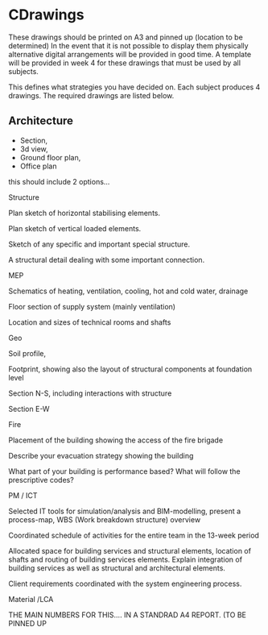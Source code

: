 # CDrawings
These drawings should be printed on A3 and pinned up (location to be determined) In the event that it is not possible to display them physically alternative digital arrangements will be provided in good time. A template will be provided in week 4 for these drawings that must be used by all subjects. 

This defines what strategies you have decided on. Each subject produces 4 drawings. The required drawings are listed below. 

## Architecture 
* Section,  
* 3d view,  
* Ground floor plan,  
* Office plan


this should include 2 options...

Structure 

Plan sketch of horizontal stabilising elements. 

Plan sketch of vertical loaded elements. 

Sketch of any specific and important special structure. 

A structural detail dealing with some important connection. 

MEP 

Schematics of heating, ventilation, cooling, hot and cold water, drainage 

Floor section of supply system (mainly ventilation) 

Location and sizes of technical rooms and shafts 

Geo 

Soil profile,  

Footprint, showing also the layout of structural components at foundation level 

Section N-S, including interactions with structure 

Section E-W 

Fire 

Placement of the building showing the access of the fire brigade 

Describe your evacuation strategy showing the building 

What part of your building is performance based? What will follow the prescriptive codes? 

PM / ICT 

Selected IT tools for simulation/analysis and BIM-modelling, present a process-map, WBS (Work breakdown structure) overview 

Coordinated schedule of activities for the entire team in the 13-week period 

Allocated space for building services and structural elements, location of shafts and routing of building services elements. Explain integration of building services as well as structural and architectural elements. 

Client requirements coordinated with the system engineering process. 

Material /LCA 

THE MAIN NUMBERS FOR THIS…. IN A STANDRAD A4 REPORT. (TO BE PINNED UP 


